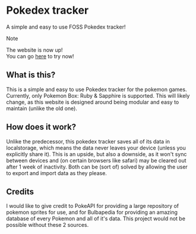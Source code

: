 # Pokedex tracker
A simple and easy to use FOSS Pokedex tracker!

> [!Note]  
> The website is now up!  
> You can go [here](pokedex-tracker.netlify.app) to try now!  

## What is this?
This is a simple and easy to use Pokedex tracker for the pokemon games. Currently, only Pokemon Box: Ruby & Sapphire is supported. This will likely change, as this website is designed around being modular and easy to maintain (unlike the old one).

## How does it work?
Unlike the predecessor, this pokedex tracker saves all of its data in localstorage, which means the data never leaves your device (unless you explicitly share it). This is an upside, but also a downside, as it won't sync between devices and (on certain browsers like safari) may be cleared out after 1 week of inactivity. Both can be (sort of) solved by allowing the user to export and import data as they please.

## Credits
I would like to give credit to PokeAPI for providing a large repository of pokemon sprites for use, and for Bulbapedia for providing an amazing database of every Pokemon and all of it's data. This project would not be possible without these 2 sources.
